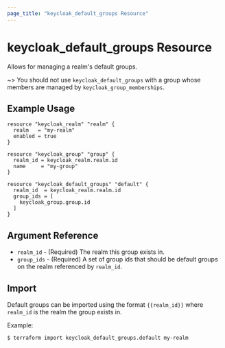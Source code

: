 ```yaml
---
page_title: "keycloak_default_groups Resource"
---
```


# keycloak\_default\_groups Resource

Allows for managing a realm's default groups.

~> You should not use `keycloak_default_groups` with a group whose members are managed by `keycloak_group_memberships`.

## Example Usage

```hcl
resource "keycloak_realm" "realm" {
  realm   = "my-realm"
  enabled = true
}

resource "keycloak_group" "group" {
  realm_id = keycloak_realm.realm.id
  name     = "my-group"
}

resource "keycloak_default_groups" "default" {
  realm_id  = keycloak_realm.realm.id
  group_ids = [
    keycloak_group.group.id
  ]
}
```

## Argument Reference

- `realm_id` - (Required) The realm this group exists in.
- `group_ids` - (Required) A set of group ids that should be default groups on the realm referenced by `realm_id`.

## Import

Default groups can be imported using the format `{{realm_id}}` where `realm_id` is the realm the group exists in.

Example:

```bash
$ terraform import keycloak_default_groups.default my-realm
```
